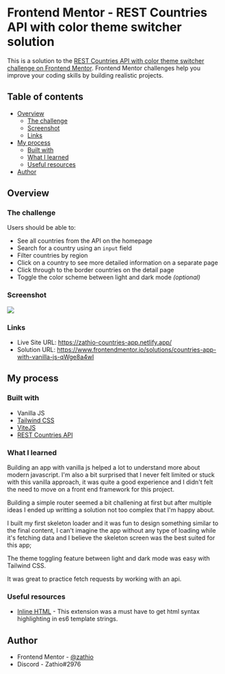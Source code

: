 # Frontend Mentor - REST Countries API with color theme switcher solution

This is a solution to the [REST Countries API with color theme switcher challenge on Frontend Mentor](https://www.frontendmentor.io/challenges/rest-countries-api-with-color-theme-switcher-5cacc469fec04111f7b848ca). Frontend Mentor challenges help you improve your coding skills by building realistic projects. 

## Table of contents

- [Overview](#overview)
  - [The challenge](#the-challenge)
  - [Screenshot](#screenshot)
  - [Links](#links)
- [My process](#my-process)
  - [Built with](#built-with)
  - [What I learned](#what-i-learned)
  - [Useful resources](#useful-resources)
- [Author](#author)

## Overview

### The challenge

Users should be able to:

- See all countries from the API on the homepage
- Search for a country using an `input` field
- Filter countries by region
- Click on a country to see more detailed information on a separate page
- Click through to the border countries on the detail page
- Toggle the color scheme between light and dark mode *(optional)*

### Screenshot

![](./design/desktop-preview.jpg)

### Links

- Live Site URL: https://zathio-countries-app.netlify.app/
- Solution URL: https://www.frontendmentor.io/solutions/countries-app-with-vanilla-js-qWge8a4wI

## My process

### Built with

- Vanilla JS
- [Tailwind CSS](https://tailwindcss.com/)
- [ViteJS](https://vitejs.dev/)
- [REST Countries API](https://restcountries.com/)

### What I learned

Building an app with vanilla js helped a lot to understand more about modern javascript.
I'm also a bit surprised that I never felt limited or stuck with this vanilla approach, it was quite a good experience and I didn't felt the need to move on a front end framework for this project.

Building a simple router seemed a bit challening at first but after multiple ideas I ended up writting a solution not too complex that I'm happy about.

I built my first skeleton loader and it was fun to design something similar to the final content, I can't imagine the app without any type of loading while it's fetching data and I believe the skeleton screen was the best suited for this app;

The theme toggling feature between light and dark mode was easy with Tailwind CSS.

It was great to practice fetch requests by working with an api.

### Useful resources

- [Inline HTML](https://marketplace.visualstudio.com/items?itemName=pushqrdx.inline-html) - This extension was a must have to get html syntax highlighting in es6 template strings.

## Author

- Frontend Mentor - [@zathio](https://www.frontendmentor.io/profile/zathio)
- Discord - Zathio#2976